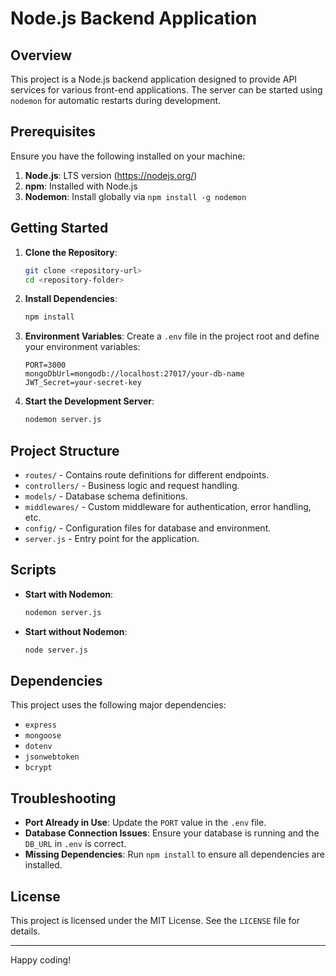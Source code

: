 # Node.js Backend Application

## Overview
This project is a Node.js backend application designed to provide API services for various front-end applications. The server can be started using `nodemon` for automatic restarts during development.

## Prerequisites
Ensure you have the following installed on your machine:

1. **Node.js**: LTS version (https://nodejs.org/)
2. **npm**: Installed with Node.js
3. **Nodemon**: Install globally via `npm install -g nodemon`

## Getting Started

1. **Clone the Repository**:
   ```bash
   git clone <repository-url>
   cd <repository-folder>
   ```

2. **Install Dependencies**:
   ```bash
   npm install
   ```

3. **Environment Variables**:
   Create a `.env` file in the project root and define your environment variables:
   ```
   PORT=3000
   mongoDbUrl=mongodb://localhost:27017/your-db-name
   JWT_Secret=your-secret-key
   ```

4. **Start the Development Server**:
   ```bash
   nodemon server.js
   ```

## Project Structure

- `routes/` - Contains route definitions for different endpoints.
- `controllers/` - Business logic and request handling.
- `models/` - Database schema definitions.
- `middlewares/` - Custom middleware for authentication, error handling, etc.
- `config/` - Configuration files for database and environment.
- `server.js` - Entry point for the application.

## Scripts

- **Start with Nodemon**:
  ```bash
  nodemon server.js
  ```

- **Start without Nodemon**:
  ```bash
  node server.js
  ```

## Dependencies
This project uses the following major dependencies:

- `express`
- `mongoose`
- `dotenv`
- `jsonwebtoken`
- `bcrypt`

## Troubleshooting

- **Port Already in Use**: Update the `PORT` value in the `.env` file.
- **Database Connection Issues**: Ensure your database is running and the `DB_URL` in `.env` is correct.
- **Missing Dependencies**: Run `npm install` to ensure all dependencies are installed.

## License
This project is licensed under the MIT License. See the `LICENSE` file for details.

---

Happy coding!

